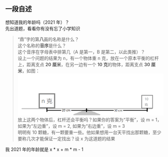 ## 一段自述
想知道我的年龄吗（2021 年）？  
先出道题，看看你有没有忘了小学知识
>“鼎”字的第**八**画的名称是什么？  
>这个名称的**音序**是什么？  
>这个音序在字母表中排第几（A 是第一，B 是第二，以此类推）？  
>设上一个问题的结果为 n，有一个物体重 n 克，放在一个原本平衡的杠杆上，距离支点 **20 厘米**，在另一边有一个 **10 克**的物体，距离支点 **30 厘米**，如图：  
>![杠杆](杠杆.webp)  
>放上这两个物体后，杠杆还会平衡吗？如果你的答案为“平衡”，设 m = 1，如果为“左边重”，设 m = 2, 如果为“右边重”，设 m = 3  
>明明有 10 颗糖，有一颗要重一些。他如果想用一台天平找出那颗糖，至少要称几次才能保证一定找出？设 x 为这道题的结果  

我 2021 年的年龄就是 x * x + m * m - 1
